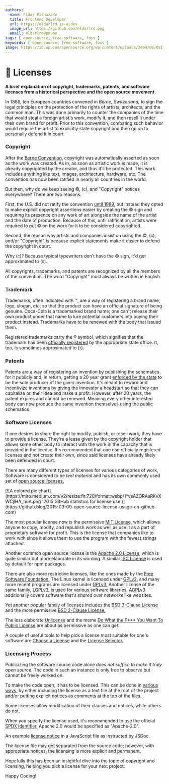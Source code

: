 ```yaml
---
authors:
  name: Eldar Pashazade
  title: Frontend Developer
  url: https://eldarlrd.is-a.dev
  image_url: https://github.com/eldarlrd.png
  email: eldarlrd@pm.me
tags: [ open-source, free-software, foss ]
keywords: [ open-source, free-software, foss ]
image: https://i0.wp.com/opensource.org/wp-content/uploads/2009/06/OSI_Standard_Logo_600X780.png
---
```

# 🔑 Licenses
**A brief explanation of copyright, trademarks, patents, and software licenses from a historical perspective and the open source movement.**

In 1886, ten European countries convened in *Berne, Switzerland,* to sign the legal principles on the protection of the rights of artists,
architects, and the common man. This was done primarily to counter the companies of the time that would steal a foreign artist's work,
modify it, and then resell it under their own brand for profit. Prior to this convention, combating such behavior would require the artist
to explicitly state copyright and then go on to personally defend it in court.

<!-- truncate -->

### Copyright
After the [Berne Convention,](https://wipo.int/treaties/en/ip/berne) copyright was automatically asserted as soon as the work was created.
As in, as soon as artistic work is made, it is already copyrighted by the creator, and thus it'll be protected. This work includes anything
like text, images, architecture, hardware, etc. The convention has now been ratified in nearly all countries in the world.

But then, why do we keep seeing ©, (c), and "Copyright" notices everywhere? There are two reasons.

First, the U.S. did not ratify the convention [until 1989,](https://copyright.gov/title17/92appk.pdf) but instead they opted to make
explicit copyright assertions easier by creating the © sign and requiring its presence on any work of art alongside the name of the artist
and the date of production. Because of this, until ratification, artists were required to put © on the work for it to be considered
copyrighted.

Second, the reason why artists and companies insist on using the ©, (c), and/or "Copyright" is because explicit statements make it easier to
defend the copyright in court.

Why (c)? Because typical typewriters don't have the © sign, it'd get approximated to (c).

All copyrights, trademarks, and patents are recognized by all the members of the convention. The word "Copyright" must always be written in
English.

### Trademark
Trademarks, often indicated with ™, are a way of registering a brand name, logo, slogan, etc. so that the product can have an official
signature of being genuine. Coca-Cola is a trademarked brand name; one can't release their own product under that name to lure potential
customers into buying their product instead. Trademarks have to be renewed with the body that issued them.

Registered trademarks carry the ® symbol, which signifies that the trademark has
been [officially registered](https://uspto.gov/sites/default/files/trademarks/law/Trademark_Statutes.pdf) by the appropriate state office.
It, too, is sometimes approximated to (r).

### Patents
Patents are a way of registering an invention by publishing the schematics for it publicly and, in return, getting a 20 year
grant [enforced by the state](https://uspto.gov/web/offices/pac/mpep/consolidated_laws.pdf) to be the sole producer of the given invention.
It's meant to reward and incentivize inventions by giving the innovator a headstart so that they can capitalize on their idea and make a
profit. However, after 20 years, the patent expires and cannot be renewed. Meaning every other interested body can now produce the same
invention themselves using the public schematics.

### Software Licenses
If one desires to share the right to modify, publish, or resell work, they have to provide a license. They're a lease given by the copyright
holder that allows some other body to interact with the work in the capacity that is provided in the license. It's recommended that one use
officially registered licenses and not create their own, since said licenses have already likely been defended in court.

There are many different types of licenses for various categories of work, Software is considered to be *text material* and has its own
commonly used set of [open source licenses.](https://opensource.org/licenses)

<span class='text--center'>
  [![A colored pie chart](https://miro.medium.com/v2/resize:fit:720/format:webp/1*veAZORAsRKvXWCjlHA_nuA.png '2015 GitHub statistics for license use')](https://github.blog/2015-03-09-open-source-license-usage-on-github-com)
</span>

The most popular license now is the permissive [MIT License,](https://mit-license.org) which allows anyone to copy, modify, and republish
work as well as use it as a part of proprietary software for profit. This is the license that companies like to work with since it allows
them to use the program with the fewest strings attached.

Another common open source license is the [Apache 2.0 License,](https://apache.org/licenses/LICENSE-2.0.html) which is quite similar but
more elaborate in its wording. A similar [ISC License](https://isc.org/licenses) is used by default for npm packages.

There are also more restrictive licenses, like the ones made by the [Free Software Foundation.](https://fsf.org) The Linux kernel is
licensed under [GPLv2,](https://gnu.org/licenses/old-licenses/gpl-2.0.html) and many more recent programs are licensed
under [GPLv3.](https://gnu.org/licenses/gpl-3.0.html) Another license of the same family, [LGPLv3,](https://gnu.org/licenses/lgpl-3.0.html)
is used for various software libraries. [AGPLv3](https://gnu.org/licenses/agpl-3.0.html) additionally covers software that's *shared over
networks* like websites.

Yet another popular family of licenses includes the [BSD 3-Clause License](https://opensource.org/license/BSD-3-clause) and the more
permissive [BSD 2-Clause License.](https://opensource.org/license/bsd-2-clause)

The less elaborate [Unlicense](https://opensource.org/license/unlicense) and the
meme [Do What the F*** You Want To Public License](http://wtfpl.net/about) are about as permissive as one can get.

A couple of useful tools to help pick a license most suitable for one's software are [Choose a License](https://choosealicense.com) and
the [License Selector.](https://ufal.github.io/public-license-selector)

### Licensing Process
Publicizing the software source code alone *does not suffice to make it truly open source.* The code in such an instance is only free to
observe but cannot be freely worked on.

To make the code open, it has to be licensed. This can be done
in [various ways,](https://docs.github.com/en/communities/setting-up-your-project-for-healthy-contributions/adding-a-license-to-a-repository)
by either including the license as a text file at the root of the project and/or putting explicit notices as comments at the top of the
files.

Some licenses allow modification of their clauses and notices, while others do not.

When you specify the license used, it's recommended to use the official [SPDX identifier.](https://spdx.org/licenses) Apache 2.0 would be
specified as "Apache-2.0".

An example [license notice](https://jsdoc.app/tags-license.html) in a JavaScript file as instructed by JSDoc.

The license file may get separated from the source code; however, with appropriate notices, the licensing is more explicit and permanent.

Hopefully this has been an insightful dive into the topic of copyright and licensing, helping you pick a license for your next project.

Happy Coding!
